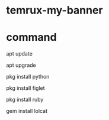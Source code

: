# temrux-my-banner
# command

apt update

apt upgrade

pkg install python

pkg install figlet

pkg install ruby

gem install lolcat

